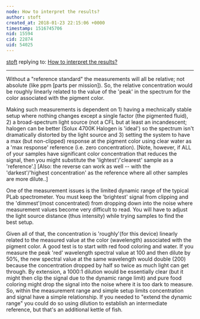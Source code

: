 ```yaml
---
node: How to interpret the results?
author: stoft
created_at: 2018-01-23 22:15:06 +0000
timestamp: 1516745706
nid: 15594
cid: 22874
uid: 54025
---
```




[stoft](../profile/stoft) replying to: [How to interpret the results?](../notes/amir129/01-23-2018/how-to-interpret-the-results)

----
Without a "reference standard" the measurements will all be relative; not absolute (like ppm [parts per mission]). So, the relative concentration would be roughly linearly related to the value of the 'peak' in the spectrum for the color associated with the pigment color.

Making such measurements is dependent on 1) having a mechnically stable setup where nothing changes except a single factor (the pigmented fluid), 2) a broad-spectrum light source (not a CFL but at least an incandescent; halogen can be better (Solux 4700K Halogen is 'ideal') so the spectrum isn't dramatically distorted by the light source and 3) setting the system to have a max (but non-clipped) response at the pigment color using clear water as a 'max response' reference (i.e. zero concentration).  [Note, however, if ALL of your samples have significant color concentration that reduces the signal, then you might substitute the 'lightest'/'clearest' sample as a 'reference'.] [Also: the reverse can work as well -- with the 'darkest'/'highest concentration' as the reference where all other samples are more dilute..]

One of the measurement issues is the limited dynamic range of the typical PLab spectrometer. You must keep the 'brightest' signal from clipping and the 'dimmest'(most concentrated) from dropping down into the noise where measurement values become very difficult to read. You will have to adjust the light source distance (thus intensity) while trying samples to find the best setup.

Given all of that, the concentration is 'roughly'(for this device) linearly related to the measured value at the color (wavelength) associated with the pigment color. A good test is to start with red food coloring and water. If you measure the peak 'red' wavelength spectral value at 100 and then dilute by 50%, the new spectral value at the same wavelength would double (200) because the concentration dropped by half so twice as much light can get through. By extension, a 1000:1 dilution would be essentially clear (but it might then clip the signal due to the dynamic range limit) and pure food coloring might drop the signal into the noise where it is too dark to measure. So, within the measurement range and simple setup limits concentration and signal have a simple relationship. If you needed to "extend the dynamic range" you could do so using dilution to establish an intermediate reference, but that's an additional kettle of fish.


